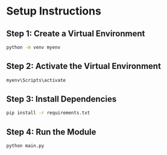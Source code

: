 # Setup Instructions
## Step 1: Create a Virtual Environment
```bash
python -m venv myenv
```
## Step 2: Activate the Virtual Environment
```bash
myenv\Scripts\activate
```
## Step 3: Install Dependencies
```bash
pip install -r requirements.txt
```
## Step 4: Run the Module
```bash
python main.py
```
